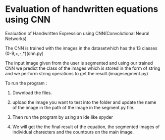 # Evaluation of handwritten equations using CNN

Evaluation of Handwritten Expression using CNN(Convolutional Neural Networks)

The CNN is trained with the images in the datasetwhich has the 13 classes (0-9,+,-,*)(cnn.py)

The input image given from the user is segmented and using our trained CNN we predict the class of the images 
which is stored in the form of string and we perform string operations to get the result.(imagesegment.py)


To run the program :

1. Download the files.

2. upload the image you want to test into the folder and update the name of the image in the path of the image in the segment.py file.

3. Then run the program by using an ide like spyder 

4. We will get the the final result of the equation, the segmented images of individual charecters and the countours on the main image. 
